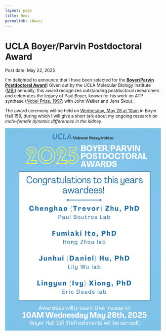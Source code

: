 ```yaml
---
layout: page
title: News
permalink: /News/
---
```


# UCLA Boyer/Parvin Postdoctoral Award
Post date: May 22, 2025

I'm delighted to announce that I have been selected for the [**Boyer/Parvin Postdoctoral Award**](https://www.mbi.ucla.edu/awards/postdoctoral-history)! Given out by the UCLA Molecular Biology Institute ([MBI](https://www.mbi.ucla.edu)) annually, this award recognizes outstanding postdoctoral researchers and celebrates the legacy of Paul Boyer, known for his work on ATP synthase ([Nobel Prize, 1997](https://www.nobelprize.org/prizes/chemistry/1997/summary/); with John Walker and Jens Skou).

The award ceremony will be held on <ins>Wednesday, May 28 at 10am</ins> in Boyer Hall 159, during which I will give a short talk about my ongoing research on *male-female dynamic differences in the kidney*.

![Boyer_Award](/images/UCLA_Boyer_Award.png)
